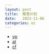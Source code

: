 ```yaml
---
layout: post
title:  樱雪计划
date:   2023-11-06
categories: oi
---
```


*   [vp](/oi/vp)
*   [at](/oi/at)
*   [cf](/oi/cf)